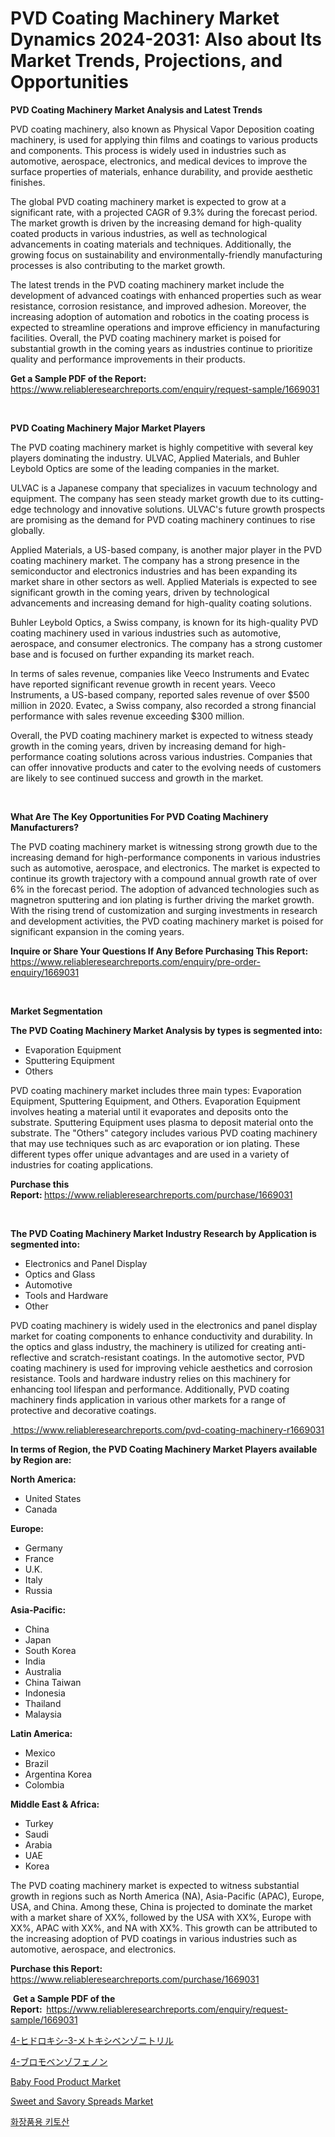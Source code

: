 <p><h1>PVD Coating Machinery Market Dynamics 2024-2031: Also about Its Market Trends, Projections, and Opportunities</h1></p><p><strong>PVD Coating Machinery Market Analysis and Latest Trends</strong></p>
<p><p>PVD coating machinery, also known as Physical Vapor Deposition coating machinery, is used for applying thin films and coatings to various products and components. This process is widely used in industries such as automotive, aerospace, electronics, and medical devices to improve the surface properties of materials, enhance durability, and provide aesthetic finishes.</p><p>The global PVD coating machinery market is expected to grow at a significant rate, with a projected CAGR of 9.3% during the forecast period. The market growth is driven by the increasing demand for high-quality coated products in various industries, as well as technological advancements in coating materials and techniques. Additionally, the growing focus on sustainability and environmentally-friendly manufacturing processes is also contributing to the market growth.</p><p>The latest trends in the PVD coating machinery market include the development of advanced coatings with enhanced properties such as wear resistance, corrosion resistance, and improved adhesion. Moreover, the increasing adoption of automation and robotics in the coating process is expected to streamline operations and improve efficiency in manufacturing facilities. Overall, the PVD coating machinery market is poised for substantial growth in the coming years as industries continue to prioritize quality and performance improvements in their products.</p></p>
<p><strong>Get a Sample PDF of the Report:&nbsp;</strong> <a href="https://www.reliableresearchreports.com/enquiry/request-sample/1669031">https://www.reliableresearchreports.com/enquiry/request-sample/1669031</a></p>
<p>&nbsp;</p>
<p><strong>PVD Coating Machinery Major Market Players</strong></p>
<p><p>The PVD coating machinery market is highly competitive with several key players dominating the industry. ULVAC, Applied Materials, and Buhler Leybold Optics are some of the leading companies in the market.</p><p>ULVAC is a Japanese company that specializes in vacuum technology and equipment. The company has seen steady market growth due to its cutting-edge technology and innovative solutions. ULVAC's future growth prospects are promising as the demand for PVD coating machinery continues to rise globally.</p><p>Applied Materials, a US-based company, is another major player in the PVD coating machinery market. The company has a strong presence in the semiconductor and electronics industries and has been expanding its market share in other sectors as well. Applied Materials is expected to see significant growth in the coming years, driven by technological advancements and increasing demand for high-quality coating solutions.</p><p>Buhler Leybold Optics, a Swiss company, is known for its high-quality PVD coating machinery used in various industries such as automotive, aerospace, and consumer electronics. The company has a strong customer base and is focused on further expanding its market reach.</p><p>In terms of sales revenue, companies like Veeco Instruments and Evatec have reported significant revenue growth in recent years. Veeco Instruments, a US-based company, reported sales revenue of over $500 million in 2020. Evatec, a Swiss company, also recorded a strong financial performance with sales revenue exceeding $300 million.</p><p>Overall, the PVD coating machinery market is expected to witness steady growth in the coming years, driven by increasing demand for high-performance coating solutions across various industries. Companies that can offer innovative products and cater to the evolving needs of customers are likely to see continued success and growth in the market.</p></p>
<p>&nbsp;</p>
<p><strong>What Are The Key Opportunities For PVD Coating Machinery Manufacturers?</strong></p>
<p><p>The PVD coating machinery market is witnessing strong growth due to the increasing demand for high-performance components in various industries such as automotive, aerospace, and electronics. The market is expected to continue its growth trajectory with a compound annual growth rate of over 6% in the forecast period. The adoption of advanced technologies such as magnetron sputtering and ion plating is further driving the market growth. With the rising trend of customization and surging investments in research and development activities, the PVD coating machinery market is poised for significant expansion in the coming years.</p></p>
<p><strong>Inquire or Share Your Questions If Any Before Purchasing This Report:</strong> <a href="https://www.reliableresearchreports.com/enquiry/pre-order-enquiry/1669031">https://www.reliableresearchreports.com/enquiry/pre-order-enquiry/1669031</a></p>
<p>&nbsp;</p>
<p><strong>Market Segmentation</strong></p>
<p><strong>The PVD Coating Machinery Market Analysis by types is segmented into:</strong></p>
<p><ul><li>Evaporation Equipment</li><li>Sputtering Equipment</li><li>Others</li></ul></p>
<p><p>PVD coating machinery market includes three main types: Evaporation Equipment, Sputtering Equipment, and Others. Evaporation Equipment involves heating a material until it evaporates and deposits onto the substrate. Sputtering Equipment uses plasma to deposit material onto the substrate. The "Others" category includes various PVD coating machinery that may use techniques such as arc evaporation or ion plating. These different types offer unique advantages and are used in a variety of industries for coating applications.</p></p>
<p><strong>Purchase this Report:&nbsp;</strong><a href="https://www.reliableresearchreports.com/purchase/1669031">https://www.reliableresearchreports.com/purchase/1669031</a></p>
<p>&nbsp;</p>
<p><strong>The PVD Coating Machinery Market Industry Research by Application is segmented into:</strong></p>
<p><ul><li>Electronics and Panel Display</li><li>Optics and Glass</li><li>Automotive</li><li>Tools and Hardware</li><li>Other</li></ul></p>
<p><p>PVD coating machinery is widely used in the electronics and panel display market for coating components to enhance conductivity and durability. In the optics and glass industry, the machinery is utilized for creating anti-reflective and scratch-resistant coatings. In the automotive sector, PVD coating machinery is used for improving vehicle aesthetics and corrosion resistance. Tools and hardware industry relies on this machinery for enhancing tool lifespan and performance. Additionally, PVD coating machinery finds application in various other markets for a range of protective and decorative coatings.</p></p>
<p><a href="https://www.reliableresearchreports.com/pvd-coating-machinery-r1669031">&nbsp;https://www.reliableresearchreports.com/pvd-coating-machinery-r1669031</a></p>
<p><strong>In terms of Region, the PVD Coating Machinery Market Players available by Region are:</strong></p>
<p>
    <p> <strong> North America: </strong>
        <ul>
            <li>United States</li>
            <li>Canada</li>
        </ul>
        </p> 
    <p> <strong> Europe: </strong>
        <ul>
            <li>Germany</li>
            <li>France</li>
            <li>U.K.</li>
            <li>Italy</li>
            <li>Russia</li>
        </ul>
        </p> 
    <p> <strong> Asia-Pacific: </strong>
        <ul>
            <li>China</li>
            <li>Japan</li>
            <li>South Korea</li>
            <li>India</li>
            <li>Australia</li>
            <li>China Taiwan</li>
            <li>Indonesia</li>
            <li>Thailand</li>
            <li>Malaysia</li>
        </ul>
        </p> 
    <p> <strong> Latin America: </strong>
        <ul>
            <li>Mexico</li>
            <li>Brazil</li>
            <li>Argentina Korea</li>
            <li>Colombia</li>
        </ul>
        </p> 
    <p> <strong> Middle East & Africa: </strong>
        <ul>
            <li>Turkey</li>
            <li>Saudi</li>
            <li>Arabia</li>
            <li>UAE</li>
            <li>Korea</li>
        </ul>
    </p>
    </p>
<p><p>The PVD coating machinery market is expected to witness substantial growth in regions such as North America (NA), Asia-Pacific (APAC), Europe, USA, and China. Among these, China is projected to dominate the market with a market share of XX%, followed by the USA with XX%, Europe with XX%, APAC with XX%, and NA with XX%. This growth can be attributed to the increasing adoption of PVD coatings in various industries such as automotive, aerospace, and electronics.</p></p>
<p><strong>Purchase this Report: </strong><a href="https://www.reliableresearchreports.com/purchase/1669031">https://www.reliableresearchreports.com/purchase/1669031</a></p>
<p>&nbsp;<strong>Get a Sample PDF of the Report:&nbsp;&nbsp;</strong><a href="https://www.reliableresearchreports.com/enquiry/request-sample/1669031">https://www.reliableresearchreports.com/enquiry/request-sample/1669031</a></p>
<p><strong></strong></p>
<p><p><a href="https://github.com/LuzHills1972/Market-Research-Report-List-1/blob/main/5471378154274.md">4-ヒドロキシ-3-メトキシベンゾニトリル</a></p><p><a href="https://github.com/oafhukehf4709715/Market-Research-Report-List-2/blob/main/5434416154275.md">4-ブロモベンゾフェノン</a></p><p><a href="https://github.com/zmnbyevx75/Market-Research-Report-List-1/blob/main/baby-food-product-market.md">Baby Food Product Market</a></p><p><a href="https://github.com/mooaaztarek/Market-Research-Report-List-1/blob/main/sweet-and-savory-spreads-market.md">Sweet and Savory Spreads Market</a></p><p><a href="https://github.com/RonSpencer61/Market-Research-Report-List-1/blob/main/8720994164886.md">화장품용 키토산</a></p></p>